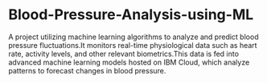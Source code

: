 # Blood-Pressure-Analysis-using-ML
A project utilizing machine learning algorithms to analyze and predict blood pressure fluctuations.It monitors real-time physiological data such as heart rate, activity levels, and other relevant biometrics.This data is fed into advanced machine learning models hosted on IBM Cloud, which analyze patterns to forecast changes in blood pressure.
